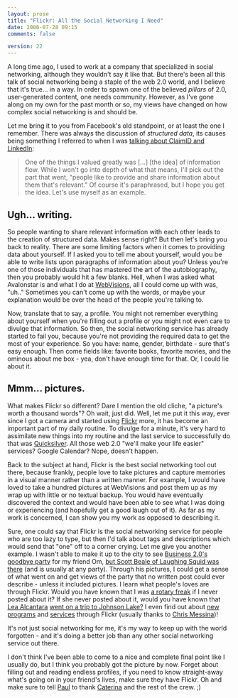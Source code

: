 ```yaml
---
layout: prose
title: "Flickr: All the Social Networking I Need"
date: 2006-07-28 09:15
comments: false

version: 22
---
```


A long time ago, I used to work at a company that specialized in social networking, although they wouldn't say it like that. But there's been all this talk of social networking being a staple of the web 2.0 world, and I believe that it's true... in a way. In order to spawn one of the believed *pillars* of 2.0, user-generated content, one needs community. However, as I've gone along on my own for the past month or so, my views have changed on how complex social networking is and should be.

Let me bring it to you from Facebook's old standpoint, or at least the one I remember. There was always the discussion of *structured data*, its causes being something I referred to when I was [talking about ClaimID and LinkedIn][1]:

> One of the things I valued greatly was \[...\] \[the idea\] of information flow. While I won't go into depth of what that means, I'll pick out the part that went, "people like to provide and share information about them that's relevant." Of course it's paraphrased, but I hope you get the idea. Let's use myself as an example.

## Ugh... writing.

So people wanting to share relevant information with each other leads to the creation of structured data. Makes sense right? But then let's bring you back to reality. There are some limiting factors when it comes to providing data about yourself. If I asked you to tell me about yourself, would you be able to write lists upon paragraphs of information about you? Unless you're one of those individuals that has mastered the art of the autobiography, then you probably would hit a few blanks. Hell, when I was asked what Avalonstar is and what I do at [WebVisions][2], all I could come up with was, "uh.." Sometimes you can't come up with the words, or maybe your explanation would be over the head of the people you're talking to.

Now, translate that to say, a profile. You might not remember everything about yourself when you're filling out a profile or you might not even care to divulge that information. So then, the social networking service has already started to fail you, because you're not providing the required data to get the most of your experience. So you have: name, gender, birthdate - sure that's easy enough. Then come fields like: favorite books, favorite movies, and the ominous about me box - yea, don't have enough time for that. Or, I could lie about it.

## Mmm... pictures.

What makes Flickr so different? Dare I mention the old cliche, "a picture's worth a thousand words"? Oh wait, just did. Well, let me put it this way, ever since I got a camera and started using [Flickr][3] more, it has become an important part of my daily routine. To divulge for a minute, it's very hard to assimilate new things into my routine and the last service to successfully do that was [Quicksilver][4]. All those web 2.0 "we'll make your life easier" services? Google Calendar? Nope, doesn't happen.

Back to the subject at hand, Flickr is the best social networking tool out there, because frankly, people love to take pictures and capture memories in a visual manner rather than a written manner. For example, I would have loved to take a hundred pictures at WebVisions and post them up as my wrap up with little or no textual backup. You would have eventually discovered the context and would have been able to see what I was doing or experiencing (and hopefully get a good laugh out of it). As far as my work is concerned, I can show you my work as opposed to describing it.

Sure, one could say that Flickr is the social networking service for people who are too lazy to type, but then I'd talk about tags and descriptions which would send that "one" off to a corner crying. Let me give you another example. I wasn't able to make it up to the city to see [Business 2.0's goodbye party][5] for my friend Om, [but Scott Beale of Laughing Squid was there][6] (and is usually at any party). Through his pictures, I could get a sense of what went on and get views of the party that no written post could ever describe - unless it included pictures. I learn what people's loves are through Flickr. Would you have known that I was [a rotary freak][7] if I never posted about it? If she never posted about it, would you have known that <a href="http://lealea.net" rel="friend">Lea Alcantara</a> [went on a trip to Johnson Lake?][8] I even find out about [new programs][9] and [services][10] through Flickr (usually thanks to [Chris Messina][11])!

It's not just social networking for me, it's my way to keep up with the world forgotten - and it's doing a better job than any other social networking service out there.

I don't think I've been able to come to a nice and complete final point like I usually do, but I think you probably got the picture by now. Forget about filling out and reading endless profiles, if you need to know straight-away what's going on in your friend's lives, make sure they have Flickr. Oh and make sure to tell [Paul][12] to thank [Caterina][13] and the rest of the crew. ;)

[1]: http://avalonstar.com/blog/2006/jun/01/new-online-identity/
[2]: http://webvisionsevent.com/
[3]: http://flickr.com/
[4]: http://quicksilver.blacktree.com/
[5]: http://laughingsquid.com/2006/07/28/business-20-celebrates-om-malik/
[6]: http://flickr.com/photos/laughingsquid/200139290/
[7]: http://flickr.com/photos/avalonstar/sets/1506031/
[8]: http://flickr.com/photos/lea/199638972/
[9]: http://flickr.com/photos/factoryjoe/199151557/
[10]: http://flickr.com/photos/factoryjoe/197134714/
[11]: http://factoryjoe.com/blog/
[12]: http://paulstamatiou.com/
[13]: http://flickr.com/photos/pauls/199943189/
